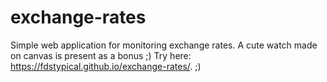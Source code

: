 # exchange-rates
 Simple web application for monitoring exchange rates. A cute watch made on canvas is present as a bonus ;)
 Try here: https://fdstypical.github.io/exchange-rates/. ;)
